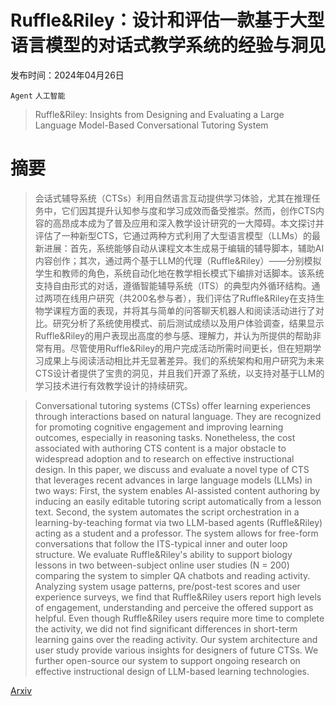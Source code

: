 # Ruffle&Riley：设计和评估一款基于大型语言模型的对话式教学系统的经验与洞见

发布时间：2024年04月26日

`Agent` `人工智能`

> Ruffle&Riley: Insights from Designing and Evaluating a Large Language Model-Based Conversational Tutoring System

# 摘要

> 会话式辅导系统（CTSs）利用自然语言互动提供学习体验，尤其在推理任务中，它们因其提升认知参与度和学习成效而备受推崇。然而，创作CTS内容的高昂成本成为了普及应用和深入教学设计研究的一大障碍。本文探讨并评估了一种新型CTS，它通过两种方式利用了大型语言模型（LLMs）的最新进展：首先，系统能够自动从课程文本生成易于编辑的辅导脚本，辅助AI内容创作；其次，通过两个基于LLM的代理（Ruffle&Riley）——分别模拟学生和教师的角色，系统自动化地在教学相长模式下编排对话脚本。该系统支持自由形式的对话，遵循智能辅导系统（ITS）的典型内外循环结构。通过两项在线用户研究（共200名参与者），我们评估了Ruffle&Riley在支持生物学课程方面的表现，并将其与简单的问答聊天机器人和阅读活动进行了对比。研究分析了系统使用模式、前后测试成绩以及用户体验调查，结果显示Ruffle&Riley的用户表现出高度的参与感、理解力，并认为所提供的帮助非常有用。尽管使用Ruffle&Riley的用户完成活动所需时间更长，但在短期学习成果上与阅读活动相比并无显著差异。我们的系统架构和用户研究为未来CTS设计者提供了宝贵的洞见，并且我们开源了系统，以支持对基于LLM的学习技术进行有效教学设计的持续研究。

> Conversational tutoring systems (CTSs) offer learning experiences through interactions based on natural language. They are recognized for promoting cognitive engagement and improving learning outcomes, especially in reasoning tasks. Nonetheless, the cost associated with authoring CTS content is a major obstacle to widespread adoption and to research on effective instructional design. In this paper, we discuss and evaluate a novel type of CTS that leverages recent advances in large language models (LLMs) in two ways: First, the system enables AI-assisted content authoring by inducing an easily editable tutoring script automatically from a lesson text. Second, the system automates the script orchestration in a learning-by-teaching format via two LLM-based agents (Ruffle&Riley) acting as a student and a professor. The system allows for free-form conversations that follow the ITS-typical inner and outer loop structure. We evaluate Ruffle&Riley's ability to support biology lessons in two between-subject online user studies (N = 200) comparing the system to simpler QA chatbots and reading activity. Analyzing system usage patterns, pre/post-test scores and user experience surveys, we find that Ruffle&Riley users report high levels of engagement, understanding and perceive the offered support as helpful. Even though Ruffle&Riley users require more time to complete the activity, we did not find significant differences in short-term learning gains over the reading activity. Our system architecture and user study provide various insights for designers of future CTSs. We further open-source our system to support ongoing research on effective instructional design of LLM-based learning technologies.

[Arxiv](https://arxiv.org/abs/2404.17460)